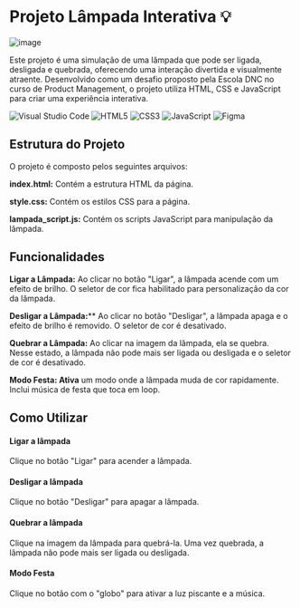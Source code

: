 # Projeto Lâmpada Interativa 💡

![image](https://github.com/user-attachments/assets/27b8e937-6b78-4a98-a62c-1af95d1805eb)

Este projeto é uma simulação de uma lâmpada que pode ser ligada, desligada e quebrada, oferecendo uma interação divertida e visualmente atraente. Desenvolvido como um desafio proposto pela Escola DNC no curso de Product Management, o projeto utiliza HTML, CSS e JavaScript para criar uma experiência interativa.

![Visual Studio Code](https://img.shields.io/badge/Visual%20Studio%20Code-0078d7.svg?style=for-the-badge&logo=visual-studio-code&logoColor=white)
![HTML5](https://img.shields.io/badge/html5-%23E34F26.svg?style=for-the-badge&logo=html5&logoColor=white)
![CSS3](https://img.shields.io/badge/css3-%231572B6.svg?style=for-the-badge&logo=css3&logoColor=white)
![JavaScript](https://img.shields.io/badge/javascript-%23323330.svg?style=for-the-badge&logo=javascript&logoColor=%23F7DF1E)
![Figma](https://img.shields.io/badge/figma-%23F24E1E.svg?style=for-the-badge&logo=figma&logoColor=white)

## Estrutura do Projeto

O projeto é composto pelos seguintes arquivos:

**index.html:** Contém a estrutura HTML da página.

**style.css:** Contém os estilos CSS para a página.

<b>lampada_script.js:</b> Contém os scripts JavaScript para manipulação da lâmpada.

## Funcionalidades
**Ligar a Lâmpada:** Ao clicar no botão "Ligar", a lâmpada acende com um efeito de brilho. O seletor de cor fica habilitado para personalização da cor da lâmpada.

**Desligar a Lâmpada:**** Ao clicar no botão "Desligar", a lâmpada apaga e o efeito de brilho é removido. O seletor de cor é desativado.

**Quebrar a Lâmpada:** Ao clicar na imagem da lâmpada, ela se quebra. Nesse estado, a lâmpada não pode mais ser ligada ou desligada e o seletor de cor é desativado.

**Modo Festa: Ativa** um modo onde a lâmpada muda de cor rapidamente. Inclui música de festa que toca em loop.

## Como Utilizar

#### Ligar a lâmpada

Clique no botão "Ligar" para acender a lâmpada.

#### Desligar a lâmpada

Clique no botão "Desligar" para apagar a lâmpada.

#### Quebrar a lâmpada

Clique na imagem da lâmpada para quebrá-la. Uma vez quebrada, a lâmpada não pode mais ser ligada ou desligada.

#### Modo Festa

Clique no botão com o "globo" para ativar a luz piscante e a música.
